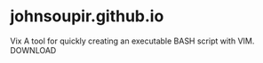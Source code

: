 # johnsoupir.github.io

Vix
A tool for quickly creating an executable BASH script with VIM.
DOWNLOAD
